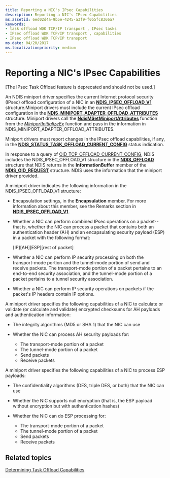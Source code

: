 ```yaml
---
title: Reporting a NIC's IPsec Capabilities
description: Reporting a NIC's IPsec Capabilities
ms.assetid: 6ed02d4a-9b5e-4245-a3f9-f0b5fc8366a7
keywords:
- task offload WDK TCP/IP transport , IPsec tasks
- IPsec offload WDK TCP/IP transport , capabilities
- IPsec offload WDK TCP/IP transport
ms.date: 04/20/2017
ms.localizationpriority: medium
---
```


# Reporting a NIC's IPsec Capabilities

\[The IPsec Task Offload feature is deprecated and should not be used.\]




An NDIS miniport driver specifies the current Internet protocol security (IPsec) offload configuration of a NIC in an [**NDIS\_IPSEC\_OFFLOAD\_V1**](https://docs.microsoft.com/windows-hardware/drivers/ddi/ntddndis/ns-ntddndis-_ndis_ipsec_offload_v1) structure.Miniport drivers must include the current IPsec offload configuration in the [**NDIS\_MINIPORT\_ADAPTER\_OFFLOAD\_ATTRIBUTES**](https://docs.microsoft.com/windows-hardware/drivers/ddi/ndis/ns-ndis-_ndis_miniport_adapter_offload_attributes) structure. Miniport drivers call the [**NdisMSetMiniportAttributes**](https://docs.microsoft.com/windows-hardware/drivers/ddi/ndis/nf-ndis-ndismsetminiportattributes) function from the [*MiniportInitializeEx*](https://docs.microsoft.com/windows-hardware/drivers/ddi/ndis/nc-ndis-miniport_initialize) function and pass in the information in NDIS\_MINIPORT\_ADAPTER\_OFFLOAD\_ATTRIBUTES.

Miniport drivers must report changes in the IPsec offload capabilities, if any, in the [**NDIS\_STATUS\_TASK\_OFFLOAD\_CURRENT\_CONFIG**](https://docs.microsoft.com/windows-hardware/drivers/network/ndis-status-task-offload-current-config) status indication.

In response to a query of [OID\_TCP\_OFFLOAD\_CURRENT\_CONFIG](https://docs.microsoft.com/windows-hardware/drivers/network/oid-tcp-offload-current-config), NDIS includes the NDIS\_IPSEC\_OFFLOAD\_V1 structure in the [**NDIS\_OFFLOAD**](https://docs.microsoft.com/windows-hardware/drivers/ddi/ntddndis/ns-ntddndis-_ndis_offload) structure that NDIS returns in the **InformationBuffer** member of the [**NDIS\_OID\_REQUEST**](https://docs.microsoft.com/windows-hardware/drivers/ddi/ndis/ns-ndis-_ndis_oid_request) structure. NDIS uses the information that the miniport driver provided.

A miniport driver indicates the following information in the NDIS\_IPSEC\_OFFLOAD\_V1 structure:

-   Encapsulation settings, in the **Encapsulation** member. For more information about this member, see the Remarks section in [**NDIS\_IPSEC\_OFFLOAD\_V1**](https://docs.microsoft.com/windows-hardware/drivers/ddi/ntddndis/ns-ntddndis-_ndis_ipsec_offload_v1).

-   Whether a NIC can perform combined IPsec operations on a packet--that is, whether the NIC can process a packet that contains both an authentication header (AH) and an encapsulating security payload (ESP) in a packet with the following format:

    \[IP\]\[AH\]\[ESP\]\[rest of packet\]

-   Whether a NIC can perform IP security processing on both the transport-mode portion and the tunnel-mode portion of send and receive packets. The transport-mode portion of a packet pertains to an end-to-end security association, and the tunnel-mode portion of a packet pertains to a tunnel security association.

-   Whether a NIC can perform IP security operations on packets if the packet's IP headers contain IP options.

A miniport driver specifies the following capabilities of a NIC to calculate or validate (or calculate and validate) encrypted checksums for AH payloads and authentication information:

-   The integrity algorithms (MD5 or SHA 1) that the NIC can use

-   Whether the NIC can process AH security payloads for:
    -   The transport-mode portion of a packet
    -   The tunnel-mode portion of a packet
    -   Send packets
    -   Receive packets

A miniport driver specifies the following capabilities of a NIC to process ESP payloads:

-   The confidentiality algorithms (DES, triple DES, or both) that the NIC can use

-   Whether the NIC supports null encryption (that is, the ESP payload without encryption but with authentication hashes)

-   Whether the NIC can do ESP processing for:
    -   The transport-mode portion of a packet
    -   The tunnel-mode portion of a packet
    -   Send packets
    -   Receive packets

## Related topics


[Determining Task Offload Capabilities](determining-task-offload-capabilities.md)

 

 






